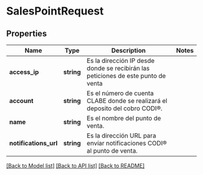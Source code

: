 # SalesPointRequest

## Properties
Name | Type | Description | Notes
------------ | ------------- | ------------- | -------------
**access_ip** | **string** | Es la dirección IP desde donde se recibirán las peticiones de este punto de venta | 
**account** | **string** | Es el número de cuenta CLABE donde se realizará el deposito del cobro CODI®. | 
**name** | **string** | Es el nombre del punto de venta. | 
**notifications_url** | **string** | Es la dirección URL para envíar notificaciones CODI® al punto de venta. | 

[[Back to Model list]](../../README.md#documentation-for-models) [[Back to API list]](../../README.md#documentation-for-api-endpoints) [[Back to README]](../../README.md)


